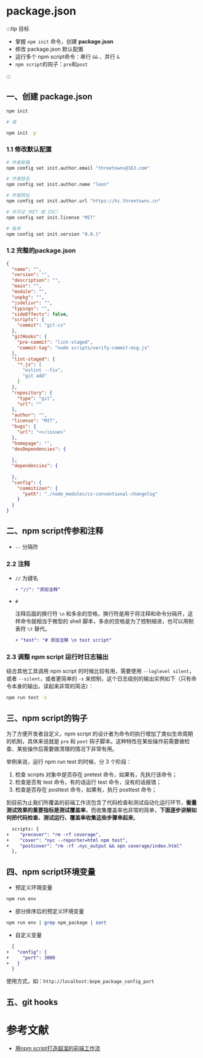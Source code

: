 # package.json

:::tip 目标

* 掌握 `npm init` 命令，创建 **package.json**
* 修改 package.json 默认配置
* 运行多个 npm script命令：串行 `&&` 、并行 `&`
* `npm script`的钩子：`pre`和`post`

:::

## 一、创建 package.json

```bash
npm init

# 或

npm init -y
```



### 1.1 修改默认配置

```bash
# 作者邮箱
npm config set init.author.email "threetowns@163.com"

# 作者姓名
npm config set init.author.name "leon"

# 作者网址
npm config set init.author.url "https://hi.threetowns.cn"

# 许可证（MIT 或 ISC）
npm config set init.license "MIT"

# 版本
npm config set init.version "0.0.1"
```



### 1.2 完整的package.json

```json
{
  "name": "",
  "version": "",
  "description": "",
  "main": "",
  "module": "",
  "unpkg": "",
  "jsdelivr": "",
  "typings": "",
  "sideEffects": false,
  "scripts": {
    "commit": "git-cz"
  },
  "gitHooks": {
    "pre-commit": "lint-staged",
    "commit-tag": "node scripts/verify-commit-msg.js"
  },
  "lint-staged": {
    "*.js": [
      "eslint --fix",
      "git add"
    ]
  },
  "repository": {
    "type": "git",
    "url": ""
  },
  "author": "",
  "license": "MIT",
  "bugs": {
    "url": "<>/issues"
  },
  "homepage": "",
  "devDependencies": {
    
  },
  "dependencies": {
    
  },
  "config": {
    "commitizen": {
      "path": "./node_modules/cz-conventional-changelog"
    }
  }
}
```



## 二、npm script传参和注释

* `--` 分隔符

### 2.2 注释

* `//` 为键名

  ```diff
  + "//": "添加注释"
  ```

* `#`

  注释后面的换行符 `\n` 和多余的空格，换行符是用于将注释和命令分隔开，这样命令就相当于微型的 shell 脚本，多余的空格是为了控制缩进，也可以用制表符 `\t` 替代。

  ```diff
  + "test": "# 添加注释 \n test script"
  ```

  

### 2.3 调整 npm script 运行时日志输出

结合其他工具调用 npm script 的时候比较有用，需要使用 `--loglevel silent`，或者 `--silent`，或者更简单的 `-s` 来控制，这个日志级别的输出实例如下（只有命令本身的输出，读起来非常的简洁）：

```bash
npm run test -s
```





## 三、npm script的钩子

为了方便开发者自定义，npm script 的设计者为命令的执行增加了类似生命周期的机制，具体来说就是 `pre` 和 `post` 钩子脚本。这种特性在某些操作前需要做检查、某些操作后需要做清理的情况下非常有用。

举例来说，运行 npm run test 的时候，分 3 个阶段：

1. 检查 scripts 对象中是否存在 pretest 命令，如果有，先执行该命令；
2. 检查是否有 test 命令，有的话运行 test 命令，没有的话报错；
3. 检查是否存在 posttest 命令，如果有，执行 posttest 命令；

到目前为止我们所覆盖的前端工作流包含了代码检查和测试自动化运行环节，**衡量测试效果的重要指标是测试覆盖率**，而收集覆盖率也非常的简单，**下面逐步讲解如何把代码检查、测试运行、覆盖率收集这些步骤串起来**。

```diff
  scripts: {
+    "precover": "rm -rf coverage",
+    "cover": "nyc --reporter=html npm test",
+    "postcover": "rm -rf .nyc_output && opn coverage/index.html"
  },
```



## 四、npm script环境变量

* 预定义环境变量

```bash
npm run env
```

* 部分排序后的预定义环境变量

```bash
npm run env | grep npm_package | sort
```

* 自定义变量

```diff
  {
+   "config": {
+     "port": 3000
+   }
  }
```

使用方式，如：`http://localhost:$npm_package_config_port`



## 五、git hooks





# 参考文献

* [用npm script打造超溜的前端工作流](https://www.kancloud.cn/@sllyli)


